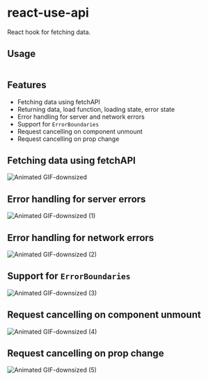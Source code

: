 # react-use-api

React hook for fetching data.

## Usage
```
```

## Features
- Fetching data using fetchAPI
- Returning data, load function, loading state, error state
- Error handling for server and network errors
- Support for `ErrorBoundaries`
- Request cancelling on component unmount
- Request cancelling on prop change

## Fetching data using fetchAPI

![Animated GIF-downsized](https://user-images.githubusercontent.com/3163392/85226355-6f9b2300-b3d7-11ea-8ccf-0b2bb29bc0c5.gif)

## Error handling for server errors

![Animated GIF-downsized (1)](https://user-images.githubusercontent.com/3163392/85226365-7e81d580-b3d7-11ea-80cc-122f7996cbfa.gif)

## Error handling for network errors

![Animated GIF-downsized (2)](https://user-images.githubusercontent.com/3163392/85226383-8e011e80-b3d7-11ea-8d37-2fe2d102ba45.gif)

## Support for `ErrorBoundaries`

![Animated GIF-downsized (3)](https://user-images.githubusercontent.com/3163392/85226406-978a8680-b3d7-11ea-8c45-3f9e914162e9.gif)

## Request cancelling on component unmount

![Animated GIF-downsized (4)](https://user-images.githubusercontent.com/3163392/85226416-9fe2c180-b3d7-11ea-90a3-d0bedd47617c.gif)

## Request cancelling on prop change

![Animated GIF-downsized (5)](https://user-images.githubusercontent.com/3163392/85226424-ab35ed00-b3d7-11ea-92e1-ee0b41b3731b.gif)
